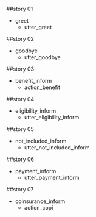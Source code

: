 ##story 01
* greet 
	- utter_greet
	
##story 02
* goodbye 
	- utter_goodbye
	
##story 03
* benefit_inform 
	- action_benefit
	
##story 04
* eligibility_inform
	- utter_eligibility_inform
	
##story 05
* not_included_inform 
	- utter_not_included_inform
	
##story 06
* payment_inform 
	- utter_payment_inform
	
##story 07
* coinsurance_inform 
	- action_copi

